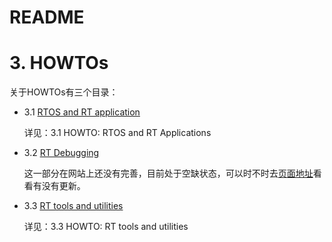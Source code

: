 # README

# 3. HOWTOs 

关于HOWTOs有三个目录：

* 3.1 [RTOS and RT application](https://wiki.linuxfoundation.org/realtime/documentation/howto/applications/start)

    详见：3.1 HOWTO: RTOS and RT Applications

* 3.2 [RT Debugging](https://wiki.linuxfoundation.org/realtime/documentation/howto/debugging/start)

    这一部分在网站上还没有完善，目前处于空缺状态，可以时不时去[页面地址](https://wiki.linuxfoundation.org/realtime/documentation/howto/debugging/start)看看有没有更新。
    
* 3.3 [RT tools and utilities](https://wiki.linuxfoundation.org/realtime/documentation/howto/tools/start)

    详见：3.3 HOWTO: RT tools and utilities

<!--
There are three categories of HOWTOs:

* [RTOS and RT application](https://wiki.linuxfoundation.org/realtime/documentation/howto/applications/start)

* [RT Debugging](https://wiki.linuxfoundation.org/realtime/documentation/howto/debugging/start)

* [RT tools and utilities](https://wiki.linuxfoundation.org/realtime/documentation/howto/tools/start)
-->



